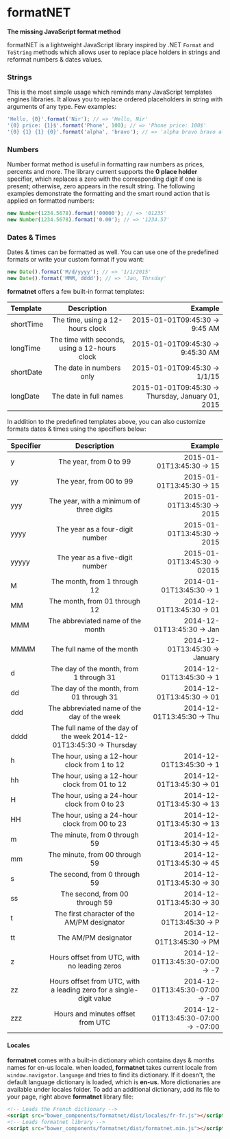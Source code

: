 # formatNET
**The missing JavaScript format method**

formatNET is a lightweight JavaScript library inspired by .NET `Format` and `ToString` methods
which allows user to replace place holders in strings and reformat numbers & dates values.

### Strings
This is the most simple usage which reminds many JavaScript templates engines libraries.
It allows you to replace ordered placeholders in string with arguments of any type. Few examples:
```javascript
'Hello, {0}'.format('Nir'); // => 'Hello, Nir'
'{0} price: {1}$'.format('Phone', 100); // => 'Phone price: 100$'
'{0} {1} {1} {0}'.format('alpha', 'bravo'); // => 'alpha bravo bravo alpha'
```

### Numbers
Number format method is useful in formatting raw numbers as prices, percents and more.
The library current supports the **0 place holder** specifier, which replaces a zero with the corresponding digit
if one is present; otherwise, zero appears in the result string.
The following examples demonstrate the formatting and the smart round action that is applied on formatted numbers:
```javascript
new Number(1234.5678).format('00000'); // => '01235'
new Number(1234.5678).format('0.00'); // => '1234.57'
```

### Dates & Times
Dates & times can be formatted as well. You can use one of the predefined formats or write your custom format if you want:
```javascript
new Date().format('M/d/yyyy'); // => '1/1/2015'
new Date().format('MMM, dddd'); // => 'Jan, Thrsday'
```
**formatnet** offers a few built-in format templates:

| Template | Description | Example |
|:---------|:-----------:|--------:|
| shortTime | The time, using a 12-hours clock | 2015-01-01T09:45:30 -> 9:45 AM|
| longTime | The time with seconds, using a 12-hours clock | 2015-01-01T09:45:30 -> 9:45:30 AM|
| shortDate | The date in numbers only | 2015-01-01T09:45:30 -> 1/1/15|
| longDate | The date in full names | 2015-01-01T09:45:30 -> Thursday, January 01, 2015|

In addition to the predefined templates above, you can also customize formats dates & times using the specifiers below:

| Specifier | Description | Example |
|:----------|:-----------:|--------:|
|y | The year, from 0 to 99 | 2015-01-01T13:45:30 -> 15|
|yy | The year, from 00 to 99 | 2015-01-01T13:45:30 -> 15|
|yyy | The year, with a minimum of three digits | 2015-01-01T13:45:30 -> 2015|
|yyyy | The year as a four-digit number | 2015-01-01T13:45:30 -> 2015|
|yyyyy | The year as a five-digit number | 2015-01-01T13:45:30 -> 02015|
|M | The month, from 1 through 12 | 2014-01-01T13:45:30 -> 1|
|MM | The month, from 01 through 12 | 2014-12-01T13:45:30 -> 01|
|MMM | The abbreviated name of the month | 2014-12-01T13:45:30 -> Jan|
|MMMM | The full name of the month | 2014-12-01T13:45:30 -> January|
|d | The day of the month, from 1 through 31 | 2014-12-01T13:45:30 -> 1|
|dd | The day of the month, from 01 through 31 | 2014-12-01T13:45:30 -> 01|
|ddd | The abbreviated name of the day of the week | 2014-12-01T13:45:30 -> Thu|
|dddd | The full name of the day of the week 2014-12-01T13:45:30 -> Thursday|
|h | The hour, using a 12-hour clock from 1 to 12 | 2014-12-01T13:45:30 -> 1|
|hh | The hour, using a 12-hour clock from 01 to 12 | 2014-12-01T13:45:30 -> 01|
|H | The hour, using a 24-hour clock from 0 to 23 | 2014-12-01T13:45:30 -> 13|
|HH | The hour, using a 24-hour clock from 00 to 23 | 2014-12-01T13:45:30 -> 13|
|m | The minute, from 0 through 59 | 2014-12-01T13:45:30 -> 45|
|mm | The minute, from 00 through 59 | 2014-12-01T13:45:30 -> 45|
|s | The second, from 0 through 59 | 2014-12-01T13:45:30 -> 30|
|ss | The second, from 00 through 59 | 2014-12-01T13:45:30 -> 30|
|t | The first character of the AM/PM designator | 2014-12-01T13:45:30 -> P|
|tt | The AM/PM designator | 2014-12-01T13:45:30 -> PM|
|z | Hours offset from UTC, with no leading zeros | 2014-12-01T13:45:30-07:00 -> -7|
|zz | Hours offset from UTC, with a leading zero for a single-digit value | 2014-12-01T13:45:30-07:00 -> -07|
|zzz | Hours and minutes offset from UTC | 2014-12-01T13:45:30-07:00 -> -07:00|

#### Locales
**formatnet** comes with a built-in dictionary which contains days & months names for en-us locale.
when loaded, **formatnet** takes current locale from `window.navigator.language` and tries to find its dictionary.
If it doesn't, the default language dictionary is loaded, which is **en-us**.
More dictionaries are available under locales folder. To add an additional dictionary, add its file to your page, right above **formatnet** library file:

```html
<!-- Loads the French dictionary -->
<script src="bower_components/formatnet/dist/locales/fr-fr.js"></script>
<!-- Loads formatnet library -->
<script src="bower_components/formatnet/dist/formatnet.min.js"></script>
```